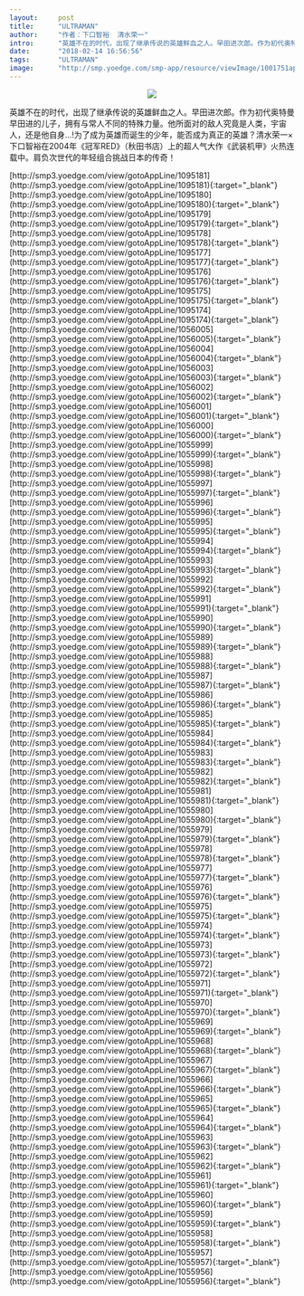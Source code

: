 ```yaml
---
layout:     post
title:      "ULTRAMAN"
author:     "作者：下口智裕  清水荣一"
intro:      "英雄不在的时代，出现了继承传说的英雄鲜血之人。早田进次郎。作为初代奥特曼早田进的儿子，拥有与常人不同的特殊力量。他所面对的敌人究竟是人类，宇宙人，还是他自身…!为了成为英雄而诞生的少年，能否成为真正的英雄？清水荣一×下口智裕在2004年《冠军RED》（秋田书店）上的超人气大作《武装机甲》火热连载中。肩负次世代的年轻组合挑战日本的传奇！"
date:       "2018-02-14 16:56:56"
tags:       "ULTRAMAN"
image:      "http://smp.yoedge.com/smp-app/resource/viewImage/1001751appline.png"
---
```

<div style="text-align: center">
<p><img src="http://smp.yoedge.com/smp-app/resource/viewImage/1001751appline.png"/></p>
</div>
<p class="post-meta">
<span>英雄不在的时代，出现了继承传说的英雄鲜血之人。早田进次郎。作为初代奥特曼早田进的儿子，拥有与常人不同的特殊力量。他所面对的敌人究竟是人类，宇宙人，还是他自身…!为了成为英雄而诞生的少年，能否成为真正的英雄？清水荣一×下口智裕在2004年《冠军RED》（秋田书店）上的超人气大作《武装机甲》火热连载中。肩负次世代的年轻组合挑战日本的传奇！</span>
</p>
[http://smp3.yoedge.com/view/gotoAppLine/1095181](http://smp3.yoedge.com/view/gotoAppLine/1095181){:target="_blank"}
[http://smp3.yoedge.com/view/gotoAppLine/1095180](http://smp3.yoedge.com/view/gotoAppLine/1095180){:target="_blank"}
[http://smp3.yoedge.com/view/gotoAppLine/1095179](http://smp3.yoedge.com/view/gotoAppLine/1095179){:target="_blank"}
[http://smp3.yoedge.com/view/gotoAppLine/1095178](http://smp3.yoedge.com/view/gotoAppLine/1095178){:target="_blank"}
[http://smp3.yoedge.com/view/gotoAppLine/1095177](http://smp3.yoedge.com/view/gotoAppLine/1095177){:target="_blank"}
[http://smp3.yoedge.com/view/gotoAppLine/1095176](http://smp3.yoedge.com/view/gotoAppLine/1095176){:target="_blank"}
[http://smp3.yoedge.com/view/gotoAppLine/1095175](http://smp3.yoedge.com/view/gotoAppLine/1095175){:target="_blank"}
[http://smp3.yoedge.com/view/gotoAppLine/1095174](http://smp3.yoedge.com/view/gotoAppLine/1095174){:target="_blank"}
[http://smp3.yoedge.com/view/gotoAppLine/1056005](http://smp3.yoedge.com/view/gotoAppLine/1056005){:target="_blank"}
[http://smp3.yoedge.com/view/gotoAppLine/1056004](http://smp3.yoedge.com/view/gotoAppLine/1056004){:target="_blank"}
[http://smp3.yoedge.com/view/gotoAppLine/1056003](http://smp3.yoedge.com/view/gotoAppLine/1056003){:target="_blank"}
[http://smp3.yoedge.com/view/gotoAppLine/1056002](http://smp3.yoedge.com/view/gotoAppLine/1056002){:target="_blank"}
[http://smp3.yoedge.com/view/gotoAppLine/1056001](http://smp3.yoedge.com/view/gotoAppLine/1056001){:target="_blank"}
[http://smp3.yoedge.com/view/gotoAppLine/1056000](http://smp3.yoedge.com/view/gotoAppLine/1056000){:target="_blank"}
[http://smp3.yoedge.com/view/gotoAppLine/1055999](http://smp3.yoedge.com/view/gotoAppLine/1055999){:target="_blank"}
[http://smp3.yoedge.com/view/gotoAppLine/1055998](http://smp3.yoedge.com/view/gotoAppLine/1055998){:target="_blank"}
[http://smp3.yoedge.com/view/gotoAppLine/1055997](http://smp3.yoedge.com/view/gotoAppLine/1055997){:target="_blank"}
[http://smp3.yoedge.com/view/gotoAppLine/1055996](http://smp3.yoedge.com/view/gotoAppLine/1055996){:target="_blank"}
[http://smp3.yoedge.com/view/gotoAppLine/1055995](http://smp3.yoedge.com/view/gotoAppLine/1055995){:target="_blank"}
[http://smp3.yoedge.com/view/gotoAppLine/1055994](http://smp3.yoedge.com/view/gotoAppLine/1055994){:target="_blank"}
[http://smp3.yoedge.com/view/gotoAppLine/1055993](http://smp3.yoedge.com/view/gotoAppLine/1055993){:target="_blank"}
[http://smp3.yoedge.com/view/gotoAppLine/1055992](http://smp3.yoedge.com/view/gotoAppLine/1055992){:target="_blank"}
[http://smp3.yoedge.com/view/gotoAppLine/1055991](http://smp3.yoedge.com/view/gotoAppLine/1055991){:target="_blank"}
[http://smp3.yoedge.com/view/gotoAppLine/1055990](http://smp3.yoedge.com/view/gotoAppLine/1055990){:target="_blank"}
[http://smp3.yoedge.com/view/gotoAppLine/1055989](http://smp3.yoedge.com/view/gotoAppLine/1055989){:target="_blank"}
[http://smp3.yoedge.com/view/gotoAppLine/1055988](http://smp3.yoedge.com/view/gotoAppLine/1055988){:target="_blank"}
[http://smp3.yoedge.com/view/gotoAppLine/1055987](http://smp3.yoedge.com/view/gotoAppLine/1055987){:target="_blank"}
[http://smp3.yoedge.com/view/gotoAppLine/1055986](http://smp3.yoedge.com/view/gotoAppLine/1055986){:target="_blank"}
[http://smp3.yoedge.com/view/gotoAppLine/1055985](http://smp3.yoedge.com/view/gotoAppLine/1055985){:target="_blank"}
[http://smp3.yoedge.com/view/gotoAppLine/1055984](http://smp3.yoedge.com/view/gotoAppLine/1055984){:target="_blank"}
[http://smp3.yoedge.com/view/gotoAppLine/1055983](http://smp3.yoedge.com/view/gotoAppLine/1055983){:target="_blank"}
[http://smp3.yoedge.com/view/gotoAppLine/1055982](http://smp3.yoedge.com/view/gotoAppLine/1055982){:target="_blank"}
[http://smp3.yoedge.com/view/gotoAppLine/1055981](http://smp3.yoedge.com/view/gotoAppLine/1055981){:target="_blank"}
[http://smp3.yoedge.com/view/gotoAppLine/1055980](http://smp3.yoedge.com/view/gotoAppLine/1055980){:target="_blank"}
[http://smp3.yoedge.com/view/gotoAppLine/1055979](http://smp3.yoedge.com/view/gotoAppLine/1055979){:target="_blank"}
[http://smp3.yoedge.com/view/gotoAppLine/1055978](http://smp3.yoedge.com/view/gotoAppLine/1055978){:target="_blank"}
[http://smp3.yoedge.com/view/gotoAppLine/1055977](http://smp3.yoedge.com/view/gotoAppLine/1055977){:target="_blank"}
[http://smp3.yoedge.com/view/gotoAppLine/1055976](http://smp3.yoedge.com/view/gotoAppLine/1055976){:target="_blank"}
[http://smp3.yoedge.com/view/gotoAppLine/1055975](http://smp3.yoedge.com/view/gotoAppLine/1055975){:target="_blank"}
[http://smp3.yoedge.com/view/gotoAppLine/1055974](http://smp3.yoedge.com/view/gotoAppLine/1055974){:target="_blank"}
[http://smp3.yoedge.com/view/gotoAppLine/1055973](http://smp3.yoedge.com/view/gotoAppLine/1055973){:target="_blank"}
[http://smp3.yoedge.com/view/gotoAppLine/1055972](http://smp3.yoedge.com/view/gotoAppLine/1055972){:target="_blank"}
[http://smp3.yoedge.com/view/gotoAppLine/1055971](http://smp3.yoedge.com/view/gotoAppLine/1055971){:target="_blank"}
[http://smp3.yoedge.com/view/gotoAppLine/1055970](http://smp3.yoedge.com/view/gotoAppLine/1055970){:target="_blank"}
[http://smp3.yoedge.com/view/gotoAppLine/1055969](http://smp3.yoedge.com/view/gotoAppLine/1055969){:target="_blank"}
[http://smp3.yoedge.com/view/gotoAppLine/1055968](http://smp3.yoedge.com/view/gotoAppLine/1055968){:target="_blank"}
[http://smp3.yoedge.com/view/gotoAppLine/1055967](http://smp3.yoedge.com/view/gotoAppLine/1055967){:target="_blank"}
[http://smp3.yoedge.com/view/gotoAppLine/1055966](http://smp3.yoedge.com/view/gotoAppLine/1055966){:target="_blank"}
[http://smp3.yoedge.com/view/gotoAppLine/1055965](http://smp3.yoedge.com/view/gotoAppLine/1055965){:target="_blank"}
[http://smp3.yoedge.com/view/gotoAppLine/1055964](http://smp3.yoedge.com/view/gotoAppLine/1055964){:target="_blank"}
[http://smp3.yoedge.com/view/gotoAppLine/1055963](http://smp3.yoedge.com/view/gotoAppLine/1055963){:target="_blank"}
[http://smp3.yoedge.com/view/gotoAppLine/1055962](http://smp3.yoedge.com/view/gotoAppLine/1055962){:target="_blank"}
[http://smp3.yoedge.com/view/gotoAppLine/1055961](http://smp3.yoedge.com/view/gotoAppLine/1055961){:target="_blank"}
[http://smp3.yoedge.com/view/gotoAppLine/1055960](http://smp3.yoedge.com/view/gotoAppLine/1055960){:target="_blank"}
[http://smp3.yoedge.com/view/gotoAppLine/1055959](http://smp3.yoedge.com/view/gotoAppLine/1055959){:target="_blank"}
[http://smp3.yoedge.com/view/gotoAppLine/1055958](http://smp3.yoedge.com/view/gotoAppLine/1055958){:target="_blank"}
[http://smp3.yoedge.com/view/gotoAppLine/1055957](http://smp3.yoedge.com/view/gotoAppLine/1055957){:target="_blank"}
[http://smp3.yoedge.com/view/gotoAppLine/1055956](http://smp3.yoedge.com/view/gotoAppLine/1055956){:target="_blank"}



